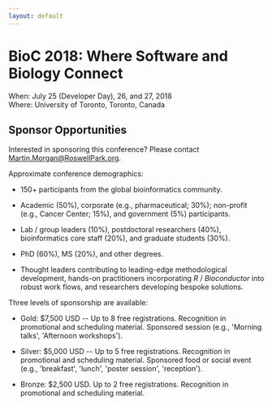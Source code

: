 ```yaml
---
layout: default
---
```

# BioC 2018: Where Software and Biology Connect

When: July 25 (Developer Day), 26, and 27, 2018 <br />
Where: University of Toronto, Toronto, Canada

## Sponsor Opportunities

Interested in sponsoring this conference? Please contact
Martin.Morgan@RoswellPark.org.

Approximate conference demographics:

- 150+ participants from the global bioinformatics community.

- Academic (50%), corporate (e.g., pharmaceutical; 30%); non-profit
  (e.g., Cancer Center; 15%), and government (5%) participants.

- Lab / group leaders (10%), postdoctoral researchers (40%), bioinformatics core
  staff (20%), and graduate students (30%).

- PhD (60%), MS (20%), and other degrees.

- Thought leaders contributing to leading-edge methodological
  development, hands-on practitioners incorporating _R_ /
  _Bioconductor_ into robust work flows, and researchers developing
  bespoke solutions.

Three levels of sponsorship are available:

- Gold: $7,500 USD -- Up to 8 free registrations. Recognition in
  promotional and scheduling material. Sponsored session (e.g.,
  'Morning talks', 'Afternoon workshops').

- Silver: $5,000 USD -- Up to 5 free registrations. Recognition in
  promotional and scheduling material. Sponsored food or social event
  (e.g., 'breakfast', 'lunch', 'poster session', 'reception').

- Bronze: $2,500 USD. Up to 2 free registrations. Recognition in
  promotional and scheduling material.

